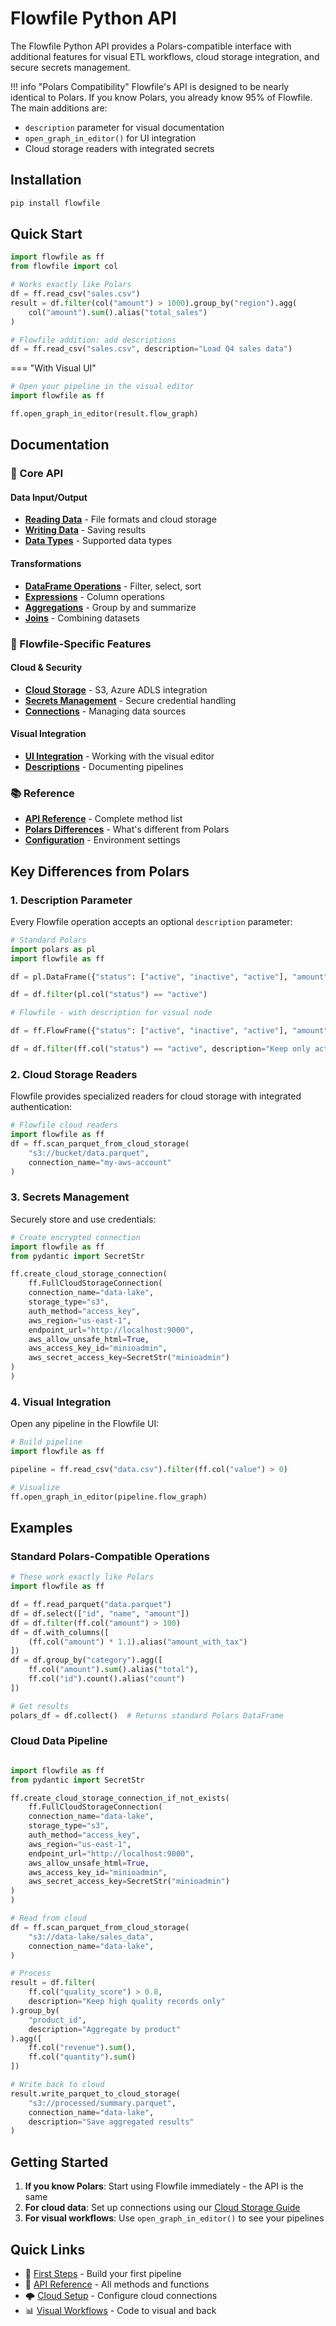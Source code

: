 # Flowfile Python API

The Flowfile Python API provides a Polars-compatible interface with additional features for visual ETL workflows, cloud storage integration, and secure secrets management.

!!! info "Polars Compatibility"
    Flowfile's API is designed to be nearly identical to Polars. If you know Polars, you already know 95% of Flowfile. The main additions are:
    
- `description` parameter for visual documentation
- `open_graph_in_editor()` for UI integration
- Cloud storage readers with integrated secrets

## Installation

```bash
pip install flowfile
```

## Quick Start


```python
import flowfile as ff
from flowfile import col

# Works exactly like Polars
df = ff.read_csv("sales.csv")
result = df.filter(col("amount") > 1000).group_by("region").agg(
    col("amount").sum().alias("total_sales")
)

# Flowfile addition: add descriptions
df = ff.read_csv("sales.csv", description="Load Q4 sales data")
```

=== "With Visual UI"

```python
# Open your pipeline in the visual editor
import flowfile as ff

ff.open_graph_in_editor(result.flow_graph)
```

## Documentation

### 📘 Core API

#### Data Input/Output
- [**Reading Data**](api/reading-data.md) - File formats and cloud storage
- [**Writing Data**](api/writing-data.md) - Saving results
- [**Data Types**](api/data-types.md) - Supported data types

#### Transformations
- [**DataFrame Operations**](api/dataframe-operations.md) - Filter, select, sort
- [**Expressions**](api/expressions.md) - Column operations
- [**Aggregations**](api/aggregations.md) - Group by and summarize
- [**Joins**](api/joins.md) - Combining datasets

### 🔐 Flowfile-Specific Features

#### Cloud & Security
- [**Cloud Storage**](features/cloud-storage.md) - S3, Azure ADLS integration
- [**Secrets Management**](features/secrets.md) - Secure credential handling
- [**Connections**](features/connections.md) - Managing data sources

#### Visual Integration
- [**UI Integration**](features/ui-integration.md) - Working with the visual editor
- [**Descriptions**](features/descriptions.md) - Documenting pipelines

### 📚 Reference
- [**API Reference**](reference/api-reference.md) - Complete method list
- [**Polars Differences**](reference/differences.md) - What's different from Polars
- [**Configuration**](reference/configuration.md) - Environment settings

## Key Differences from Polars

### 1. Description Parameter

Every Flowfile operation accepts an optional `description` parameter:

```python
# Standard Polars
import polars as pl
import flowfile as ff

df = pl.DataFrame({"status": ["active", "inactive", "active"], "amount": [100, 200, 300]})

df = df.filter(pl.col("status") == "active")

# Flowfile - with description for visual node

df = ff.FlowFrame({"status": ["active", "inactive", "active"], "amount": [100, 200, 300]})

df = df.filter(ff.col("status") == "active", description="Keep only active customers")
```

### 2. Cloud Storage Readers

Flowfile provides specialized readers for cloud storage with integrated authentication:

```python
# Flowfile cloud readers
import flowfile as ff
df = ff.scan_parquet_from_cloud_storage(
    "s3://bucket/data.parquet",
    connection_name="my-aws-account"
)

```

### 3. Secrets Management

Securely store and use credentials:

```python
# Create encrypted connection
import flowfile as ff
from pydantic import SecretStr

ff.create_cloud_storage_connection(
    ff.FullCloudStorageConnection(
    connection_name="data-lake",
    storage_type="s3",
    auth_method="access_key",
    aws_region="us-east-1",
    endpoint_url="http://localhost:9000",
    aws_allow_unsafe_html=True,
    aws_access_key_id="minioadmin",
    aws_secret_access_key=SecretStr("minioadmin")
)
)
```

### 4. Visual Integration

Open any pipeline in the Flowfile UI:

```python
# Build pipeline
import flowfile as ff

pipeline = ff.read_csv("data.csv").filter(ff.col("value") > 0)

# Visualize
ff.open_graph_in_editor(pipeline.flow_graph)
```

## Examples

### Standard Polars-Compatible Operations

```python
# These work exactly like Polars
import flowfile as ff

df = ff.read_parquet("data.parquet")
df = df.select(["id", "name", "amount"])
df = df.filter(ff.col("amount") > 100)
df = df.with_columns([
    (ff.col("amount") * 1.1).alias("amount_with_tax")
])
df = df.group_by("category").agg([
    ff.col("amount").sum().alias("total"),
    ff.col("id").count().alias("count")
])

# Get results
polars_df = df.collect()  # Returns standard Polars DataFrame
```

### Cloud Data Pipeline

```python

import flowfile as ff
from pydantic import SecretStr

ff.create_cloud_storage_connection_if_not_exists(
    ff.FullCloudStorageConnection(
    connection_name="data-lake",
    storage_type="s3",
    auth_method="access_key",
    aws_region="us-east-1",
    endpoint_url="http://localhost:9000",
    aws_allow_unsafe_html=True,
    aws_access_key_id="minioadmin",
    aws_secret_access_key=SecretStr("minioadmin")
)
)

# Read from cloud
df = ff.scan_parquet_from_cloud_storage(
    "s3://data-lake/sales_data",
    connection_name="data-lake",
)

# Process
result = df.filter(
    ff.col("quality_score") > 0.8,
    description="Keep high quality records only"
).group_by(
    "product_id",
    description="Aggregate by product"
).agg([
    ff.col("revenue").sum(),
    ff.col("quantity").sum()
])

# Write back to cloud
result.write_parquet_to_cloud_storage(
    "s3://processed/summary.parquet",
    connection_name="data-lake",
    description="Save aggregated results"
)
```

## Getting Started

1. **If you know Polars**: Start using Flowfile immediately - the API is the same
2. **For cloud data**: Set up connections using our [Cloud Storage Guide](features/cloud-storage.md)
3. **For visual workflows**: Use `open_graph_in_editor()` to see your pipelines

## Quick Links

- 🚀 [First Steps](getting-started/first-steps.md) - Build your first pipeline
- 🔧 [API Reference](reference/api-reference.md) - All methods and functions
- 🌩️ [Cloud Setup](features/cloud-storage.md) - Configure cloud connections
- 📊 [Visual Workflows](features/ui-integration.md) - Code to visual and back